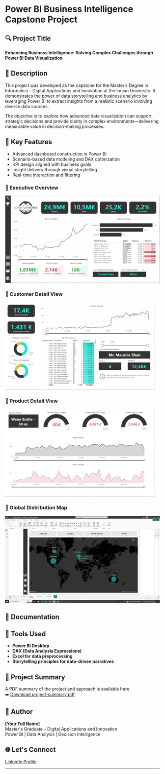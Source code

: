 # Power BI Business Intelligence Capstone Project

## 🔍 Project Title
**Enhancing Business Intelligence: Solving Complex Challenges through Power BI Data Visualization**

## 📌 Description
This project was developed as the capstone for the Master’s Degree in Informatics – Digital Applications and Innovation at the Ionian University. It demonstrates the power of data storytelling and business analytics by leveraging Power BI to extract insights from a realistic scenario involving diverse data sources.

The objective is to explore how advanced data visualization can support strategic decisions and provide clarity in complex environments—delivering measurable value in decision-making processes.

## 🧠 Key Features
- Advanced dashboard construction in Power BI
- Scenario-based data modeling and DAX optimization
- KPI design aligned with business goals
- Insight delivery through visual storytelling
- Real-time interaction and filtering

### 🔹 Executive Overview
![Exec Dashboard](./assets/Exec%20Dashboard.jpg)

### 🔹 Customer Detail View
![Customer Detail](./assets/Customer%20Detail.jpg)

### 🔹 Product Detail View
![Product Detail](./assets/Product%20Detail.jpg)

### 🔹 Global Distribution Map
![Map](./assets/Map.jpg)

## 📄 Documentation

## 🧰 Tools Used
- **Power BI Desktop**
- **DAX (Data Analysis Expressions)**
- **Excel for data preprocessing**
- **Storytelling principles for data-driven narratives**

## 📄 Project Summary
A PDF summary of the project and approach is available here:  
➡️ [Download project-summary.pdf](./project-summary.pdf)

## 📌 Author
**[Your Full Name]**  
Master's Graduate – Digital Applications and Innovation  
Power BI | Data Analysis | Decision Intelligence

## 🌐 Let's Connect
[LinkedIn Profile](https://www.linkedin.com/in/thanasis-zalachoris-0945ab1b8/)

---


